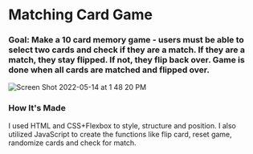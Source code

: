 # Matching Card Game

### Goal: Make a 10 card memory game - users must be able to select two cards and check if they are a match. If they are a match, they stay flipped. If not, they flip back over. Game is done when all cards are matched and flipped over.
![Screen Shot 2022-05-14 at 1 48 20 PM](https://user-images.githubusercontent.com/88361309/168443003-95612171-1dd9-47de-b447-7729cb6aac24.png)

### How It's Made
I used HTML and CSS+Flexbox to style, structure and position. I also utilized JavaScript to create the functions like flip card, reset game, randomize cards and check for match.
